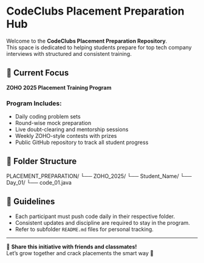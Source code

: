 # CodeClubs Placement Preparation Hub

Welcome to the **CodeClubs Placement Preparation Repository**.  
This space is dedicated to helping students prepare for top tech company interviews with structured and consistent training.

## 🚀 Current Focus
**ZOHO 2025 Placement Training Program**

### Program Includes:
- Daily coding problem sets
- Round-wise mock preparation
- Live doubt-clearing and mentorship sessions
- Weekly ZOHO-style contests with prizes
- Public GitHub repository to track all student progress

## 📁 Folder Structure
PLACEMENT_PREPARATION/
└── ZOHO_2025/
└── Student_Name/
└── Day_01/
└── code_01.java


## 📌 Guidelines
- Each participant must push code daily in their respective folder.
- Consistent updates and discipline are required to stay in the program.
- Refer to subfolder `README.md` files for personal tracking.

---

📢 **Share this initiative with friends and classmates!**  
Let’s grow together and crack placements the smart way 🚀
